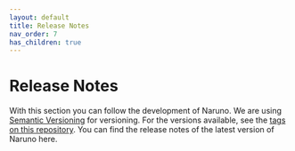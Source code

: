 ```yaml
---
layout: default
title: Release Notes
nav_order: 7
has_children: true
---
```


# Release Notes

With this section you can follow the development of Naruno. We are using [Semantic Versioning](https://semver.org/) for versioning. For the versions available, see the [tags on this repository](https://github.com/Decentra-Network/Decentra-Network/tags). You can find the release notes of the latest version of Naruno here. 